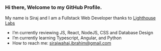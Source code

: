 ### Hi there, Welcome to my GitHub Profile. 

My name is Siraj and I am a Fullstack Web Developer thanks to [Lighthouse Labs](https://www.lighthouselabs.ca/)

- I’m currently reviewing JS, React, NodeJS, CSS and Database Design 
- I’m currently learning Typescript, Angular, and Python
- How to reach me: sirajwahaj.ibrahim@gmail.com

<!--
**SJ-WJ/SJ-WJ** is a ✨ _special_ ✨ repository because its `README.md` (this file) appears on your GitHub profile.

Here are some ideas to get you started:

- 🔭 I’m currently working on ...
- 🌱 I’m currently learning ...
- 👯 I’m looking to collaborate on ...
- 🤔 I’m looking for help with ...
- 💬 Ask me about ...
- 📫 How to reach me: ...
- 😄 Pronouns: ...
- ⚡ Fun fact: ...
-->
